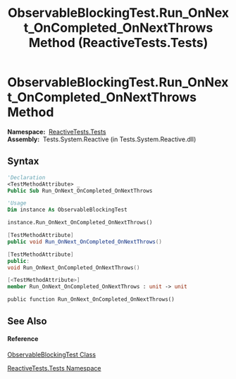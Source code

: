 ﻿---
title: ObservableBlockingTest.Run_OnNext_OnCompleted_OnNextThrows Method  (ReactiveTests.Tests)
TOCTitle: Run_OnNext_OnCompleted_OnNextThrows Method
ms:assetid: M:ReactiveTests.Tests.ObservableBlockingTest.Run_OnNext_OnCompleted_OnNextThrows
ms:mtpsurl: https://msdn.microsoft.com/en-us/library/reactivetests.tests.observableblockingtest.run_onnext_oncompleted_onnextthrows(v=VS.103)
ms:contentKeyID: 36619350
ms.date: 06/28/2011
mtps_version: v=VS.103
f1_keywords:
- ReactiveTests.Tests.ObservableBlockingTest.Run_OnNext_OnCompleted_OnNextThrows
dev_langs:
- CSharp
- JScript
- VB
- FSharp
- c++
---

# ObservableBlockingTest.Run\_OnNext\_OnCompleted\_OnNextThrows Method

**Namespace:**  [ReactiveTests.Tests](hh289046\(v=vs.103\).md)  
**Assembly:**  Tests.System.Reactive (in Tests.System.Reactive.dll)

## Syntax

``` vb
'Declaration
<TestMethodAttribute> _
Public Sub Run_OnNext_OnCompleted_OnNextThrows
```

``` vb
'Usage
Dim instance As ObservableBlockingTest

instance.Run_OnNext_OnCompleted_OnNextThrows()
```

``` csharp
[TestMethodAttribute]
public void Run_OnNext_OnCompleted_OnNextThrows()
```

``` c++
[TestMethodAttribute]
public:
void Run_OnNext_OnCompleted_OnNextThrows()
```

``` fsharp
[<TestMethodAttribute>]
member Run_OnNext_OnCompleted_OnNextThrows : unit -> unit 
```

``` jscript
public function Run_OnNext_OnCompleted_OnNextThrows()
```

## See Also

#### Reference

[ObservableBlockingTest Class](hh315164\(v=vs.103\).md)

[ReactiveTests.Tests Namespace](hh289046\(v=vs.103\).md)

